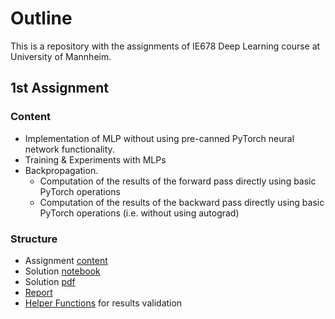 # Outline 

This is a repository with the assignments of IE678 Deep Learning course at University of Mannheim. 

## 1st Assignment

### Content
- Implementation of MLP without using pre-canned PyTorch neural network functionality.
- Training & Experiments with MLPs
- Backpropagation.
  - Computation of the results of the forward pass directly using basic PyTorch operations
  - Computation of the results of the backward pass directly using basic PyTorch operations (i.e. without using autograd)
  
### Structure
- Assignment [content](https://github.com/abisliouk/IE678-DeepLearning-Assignments/blob/main/Assignment%201/a01-fnn-assignment.pdf)
- Solution [notebook](https://github.com/abisliouk/IE678-DeepLearning-Assignments/blob/main/Assignment%201/a01-fnn.ipynb)
- Solution [pdf](https://github.com/abisliouk/IE678-DeepLearning-Assignments/blob/main/Assignment%201/a01-fnn_solution.pdf)
- [Report](https://github.com/abisliouk/IE678-DeepLearning-Assignments/blob/main/Assignment%201/Deep_Learning_Assignment_1_Report.pdf)
- [Helper Functions](https://github.com/abisliouk/IE678-DeepLearning-Assignments/blob/main/Assignment%201/a01helper.py) for results validation

